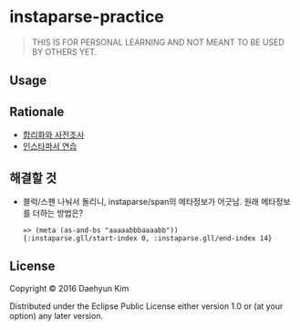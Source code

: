 # instaparse-practice

> THIS IS FOR PERSONAL LEARNING AND NOT MEANT TO BE USED BY OTHERS YET.

## Usage


## Rationale

* [합리화와 사전조사](https://medium.com/happyprogrammer-in-jeju/마크다운-파서-만들기-1-합리화와-사전조사-932a269b7233)
* [인스타파서 연습](https://medium.com/happyprogrammer-in-jeju/마크다운-파서-만들기-2-인스타파서-연습-12b2291a9f8b)

## 해결할 것

* 블럭/스팬 나눠서 돌리니, instaparse/span의 메타정보가 어긋남. 원래 메타정보를 더하는 방법은?
  ```
  => (meta (as-and-bs "aaaaabbbaaaabb"))
  {:instaparse.gll/start-index 0, :instaparse.gll/end-index 14}
  ```

## License

Copyright © 2016 Daehyun Kim

Distributed under the Eclipse Public License either version 1.0 or (at
your option) any later version.
